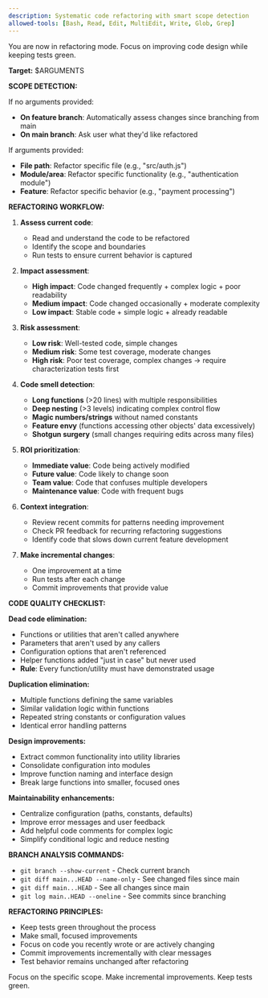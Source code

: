 ```yaml
---
description: Systematic code refactoring with smart scope detection
allowed-tools: [Bash, Read, Edit, MultiEdit, Write, Glob, Grep]
---
```


You are now in refactoring mode. Focus on improving code design while keeping tests green.

**Target:** $ARGUMENTS

**SCOPE DETECTION:**

If no arguments provided:

- **On feature branch**: Automatically assess changes since branching from main
- **On main branch**: Ask user what they'd like refactored

If arguments provided:

- **File path**: Refactor specific file (e.g., "src/auth.js")
- **Module/area**: Refactor specific functionality (e.g., "authentication module")
- **Feature**: Refactor specific behavior (e.g., "payment processing")

**REFACTORING WORKFLOW:**

1. **Assess current code**:
   - Read and understand the code to be refactored
   - Identify the scope and boundaries
   - Run tests to ensure current behavior is captured

2. **Impact assessment**:
   - **High impact**: Code changed frequently + complex logic + poor readability
   - **Medium impact**: Code changed occasionally + moderate complexity
   - **Low impact**: Stable code + simple logic + already readable

3. **Risk assessment**:
   - **Low risk**: Well-tested code, simple changes
   - **Medium risk**: Some test coverage, moderate changes
   - **High risk**: Poor test coverage, complex changes → require characterization tests first

4. **Code smell detection**:
   - **Long functions** (>20 lines) with multiple responsibilities
   - **Deep nesting** (>3 levels) indicating complex control flow
   - **Magic numbers/strings** without named constants
   - **Feature envy** (functions accessing other objects' data excessively)
   - **Shotgun surgery** (small changes requiring edits across many files)

5. **ROI prioritization**:
   - **Immediate value**: Code being actively modified
   - **Future value**: Code likely to change soon
   - **Team value**: Code that confuses multiple developers
   - **Maintenance value**: Code with frequent bugs

6. **Context integration**:
   - Review recent commits for patterns needing improvement
   - Check PR feedback for recurring refactoring suggestions
   - Identify code that slows down current feature development

7. **Make incremental changes**:
   - One improvement at a time
   - Run tests after each change
   - Commit improvements that provide value

**CODE QUALITY CHECKLIST:**

**Dead code elimination:**

- Functions or utilities that aren't called anywhere
- Parameters that aren't used by any callers
- Configuration options that aren't referenced
- Helper functions added "just in case" but never used
- **Rule**: Every function/utility must have demonstrated usage

**Duplication elimination:**

- Multiple functions defining the same variables
- Similar validation logic within functions
- Repeated string constants or configuration values
- Identical error handling patterns

**Design improvements:**

- Extract common functionality into utility libraries
- Consolidate configuration into modules
- Improve function naming and interface design
- Break large functions into smaller, focused ones

**Maintainability enhancements:**

- Centralize configuration (paths, constants, defaults)
- Improve error messages and user feedback
- Add helpful code comments for complex logic
- Simplify conditional logic and reduce nesting

**BRANCH ANALYSIS COMMANDS:**

- `git branch --show-current` - Check current branch
- `git diff main...HEAD --name-only` - See changed files since main
- `git diff main...HEAD` - See all changes since main
- `git log main..HEAD --oneline` - See commits since branching

**REFACTORING PRINCIPLES:**

- Keep tests green throughout the process
- Make small, focused improvements
- Focus on code you recently wrote or are actively changing
- Commit improvements incrementally with clear messages
- Test behavior remains unchanged after refactoring

Focus on the specific scope. Make incremental improvements. Keep tests green.
